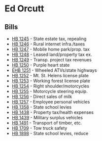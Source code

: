 # Ed Orcutt
## Bills
* [HB 1245](bill/2021-22/hb/1245/) - State estate tax, repealing
* [HB 1246](bill/2021-22/hb/1246/) - Rural internet infra./taxes
* [HB 1247](bill/2021-22/hb/1247/) - Mobile home park/prop. tax
* [HB 1248](bill/2021-22/hb/1248/) - Leased land/property tax ex.
* [HB 1249](bill/2021-22/hb/1249/) - Transp. project tax revenues
* [HB 1250](bill/2021-22/hb/1250/) - Purple heart state
* [EHB 1251](bill/2021-22/ehb/1251/) - Wheeled ATVs/state highways
* [HB 1252](bill/2021-22/hb/1252/) - Mt. St. Helens license plate
* [HB 1253](bill/2021-22/hb/1253/) - Working forest license plate
* [HB 1254](bill/2021-22/hb/1254/) - Right shoulder/motorcycles
* [HB 1255](bill/2021-22/hb/1255/) - Motorcycle steering equip.
* [HB 1256](bill/2021-22/hb/1256/) - Direct sales of milk
* [HB 1257](bill/2021-22/hb/1257/) - Employee personal vehicles
* [HB 1358](bill/2021-22/hb/1358/) - State school levies
* [HB 1438](bill/2021-22/hb/1438/) - Property tax/health expenses
* [HB 1439](bill/2021-22/hb/1439/) - Military surplus vehicles
* [HB 1491](bill/2021-22/hb/1491/) - Transport of timber, etc.
* [HB 1709](bill/2021-22/hb/1709/) - Tow truck safety
* [HB 1898](bill/2021-22/hb/1898/) - State school levies, reduce
